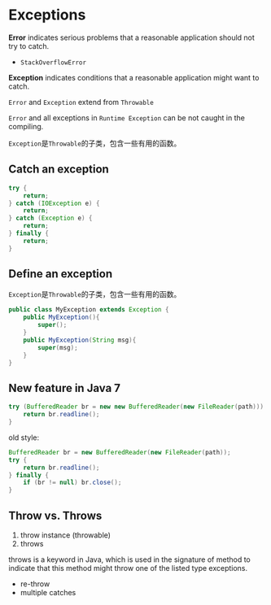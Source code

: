 <extoc></extoc>

# Exceptions

**Error** indicates serious problems that a reasonable application should not try to catch.

- `StackOverflowError`

**Exception** indicates conditions that a reasonable application might want to catch.

`Error` and `Exception` extend from `Throwable`

`Error` and all exceptions in `Runtime Exception` can be not caught in the compiling.

`Exception`是`Throwable`的子类，包含一些有用的函数。

## Catch an exception

```java
try {
    return;
} catch (IOException e) {
    return;
} catch (Exception e) {
    return;
} finally {
    return;
}
```

## Define an exception

`Exception`是`Throwable`的子类，包含一些有用的函数。

```java
public class MyException extends Exception {
    public MyException(){
        super();
    }
    public MyException(String msg){
        super(msg);
    }
}
```

## New feature in Java 7

```java
try (BufferedReader br = new new BufferedReader(new FileReader(path))) {
    return br.readline();
}
```

old style:

```java
BufferedReader br = new BufferedReader(new FileReader(path));
try {
    return br.readline();
} finally {
    if (br != null) br.close();
}
```

## Throw vs. Throws

1. throw instance (throwable)
2. throws

throws is a keyword in Java, which is used in the signature of method to indicate that this method might throw one of the listed type exceptions.

- re-throw
- multiple catches

